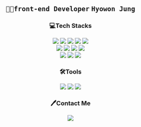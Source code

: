 <div align="center">
 <h2>
 <code>👩‍💻front-end Developer</code>
 <code>Hyowon Jung</code>
 </h2>
 
<h3>💻Tech Stacks</h3>
<div dir="auto">
 <img src="https://img.shields.io/badge/HTML5-EAEAEA?style=for-the-badge&logo=HTML5&logoColor=E34F26"/>
 <img src="https://img.shields.io/badge/CSS3-EAEAEA?style=for-the-badge&logo=CSS3&logoColor=1572B6"/>
 <img src="https://img.shields.io/badge/JavaScript-EAEAEA?style=for-the-badge&logo=JavaScript&logoColor=F7DF1E"/>
 <img src="https://img.shields.io/badge/React-EAEAEA?style=for-the-badge&logo=React&logoColor=61DAFB"/>
 <img src="https://img.shields.io/badge/Svelte-EAEAEA?style=for-the-badge&logo=Svelte&logoColor=FF3E00"/></br>
 <img src="https://img.shields.io/badge/Styled Components-EAEAEA?style=for-the-badge&logo=Styled Components&logoColor=DB7093"/>
 <img src="https://img.shields.io/badge/Sass-EAEAEA?style=for-the-badge&logo=Sass&logoColor=CC6699"/>
 <img src="https://img.shields.io/badge/Tailwind CSS-EAEAEA?style=for-the-badge&logoColor=06B6D4" />
 <img src="https://img.shields.io/badge/three.js-EAEAEA?style=for-the-badge&logo=three.js&logoColor=000000"/></br>
 <img src="https://img.shields.io/badge/Adobe Photoshop-EAEAEA?style=for-the-badge&logo=Adobe Photoshop&logoColor=31A8FF"/>
 <img src="https://img.shields.io/badge/Adobe Illustrator-EAEAEA?style=for-the-badge&logo=Adobe Illustrator&logoColor=FF9A00"/>
 <img src="https://img.shields.io/badge/Adobe After Effects-EAEAEA?style=for-the-badge&logo=Adobe After Effects&logoColor=9999FF"/>
</div>
<h3>🛠Tools</h3>
<div>
 <img src="https://img.shields.io/badge/Slack-EAEAEA?style=for-the-badge&logo=Slack&logoColor=4A154B"/>
 <img src="https://img.shields.io/badge/Trello-EAEAEA?style=for-the-badge&logo=Trello&logoColor=0052CC"/>
 <img src="https://img.shields.io/badge/Notion-EAEAEA?style=for-the-badge&logo=Notion&logoColor=000000"/>
</div>
<h3>🖊Contact Me</h3>
 <div>
   <a href="mailto:hcircle093@gmail.com" target="_blank"><img src="https://img.shields.io/badge/Gmail-EAEAEA?style=for-the-badge&logo=Gmail&logoColor=EA4335"/></a>
 </div>
